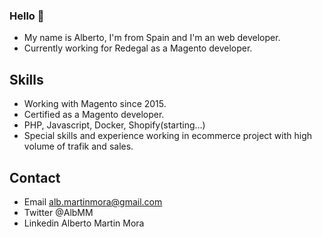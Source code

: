 

<!--
**albmartinmora/albmartinmora** is a ✨ _special_ ✨ repository because its `README.md` (this file) appears on your GitHub profile.

Here are some ideas to get you started:

- 🔭 I’m currently working on ...
- 🌱 I’m currently learning ...
- 👯 I’m looking to collaborate on ...
- 🤔 I’m looking for help with ...
- 💬 Ask me about ...
- 📫 How to reach me: ...
- 😄 Pronouns: ...
- ⚡ Fun fact: ...
-->
### Hello 👋
- My name is Alberto, I'm from Spain and I'm an web developer.
- Currently working for Redegal as a Magento developer.

## Skills
- Working with Magento since 2015.
- Certified as a Magento developer.
- PHP, Javascript, Docker, Shopify(starting...)
- Special skills and experience working in ecommerce project with high volume of trafik and sales.

## Contact
- Email     alb.martinmora@gmail.com
- Twitter   @AlbMM
- Linkedin  Alberto Martin Mora
